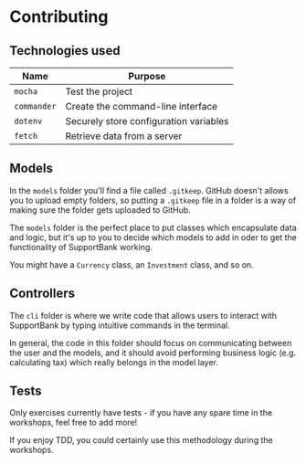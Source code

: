 # Contributing

## Technologies used

| Name        | Purpose                                |
| ----------- | -------------------------------------- |
| `mocha`     | Test the project                       |
| `commander` | Create the command-line interface      |
| `dotenv`    | Securely store configuration variables |
| `fetch`     | Retrieve data from a server            |

## Models

In the `models` folder you'll find a file called `.gitkeep`. GitHub doesn't
allows you to upload empty folders, so putting a `.gitkeep` file in a folder is
a way of making sure the folder gets uploaded to GitHub.

The `models` folder is the perfect place to put classes which encapsulate data
and logic, but it's up to you to decide which models to add in oder to get the
functionality of SupportBank working.

You might have a `Currency` class, an `Investment` class, and so on.

## Controllers

The `cli` folder is where we write code that allows users to interact with
SupportBank by typing intuitive commands in the terminal.

In general, the code in this folder should focus on communicating between the
user and the models, and it should avoid performing business logic (e.g.
calculating tax) which really belongs in the model layer.

## Tests

Only exercises currently have tests - if you have any spare time in the
workshops, feel free to add more!

If you enjoy TDD, you could certainly use this methodology during the workshops.
